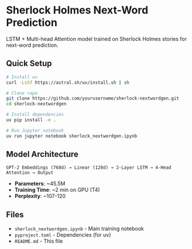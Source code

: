 # Sherlock Holmes Next-Word Prediction

LSTM + Multi-head Attention model trained on Sherlock Holmes stories for next-word prediction.

## Quick Setup

```bash
# Install uv
curl -LsSf https://astral.sh/uv/install.sh | sh

# Clone repo
git clone https://github.com/yourusername/sherlock-nextwordgen.git
cd sherlock-nextwordgen

# Install dependencies
uv pip install -e .

# Run Jupyter notebook
uv run jupyter notebook sherlock_nextwordgen.ipynb
```

## Model Architecture

```
GPT-2 Embeddings (768d) → Linear (128d) → 2-Layer LSTM → 4-Head Attention → Output
```

- **Parameters**: ~45.5M
- **Training Time**: ~2 min on GPU (T4)
- **Perplexity**: ~107-120

## Files

- `sherlock_nextwordgen.ipynb` - Main training notebook
- `pyproject.toml` - Dependencies (for uv)
- `README.md` - This file